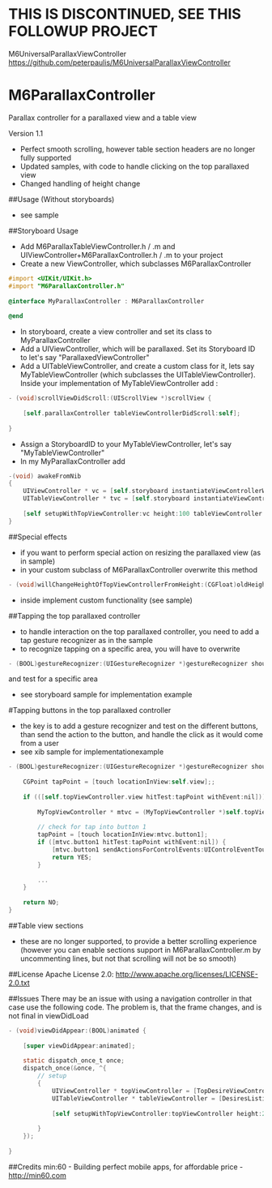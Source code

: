 THIS IS DISCONTINUED, SEE THIS FOLLOWUP PROJECT
====================

M6UniversalParallaxViewController
https://github.com/peterpaulis/M6UniversalParallaxViewController

M6ParallaxController
====================

Parallax controller for a parallaxed view and a table view

Version 1.1
- Perfect smooth scrolling, however table section headers are no longer fully supported
- Updated samples, with code to handle clicking on the top parallaxed view
- Changed handling of height change

##Usage (Without storyboards)

- see sample

##Storyboard Usage

- Add M6ParallaxTableViewController.h / .m and UIViewController+M6ParallaxController.h / .m to your project
- Create a new ViewController, which subclasses M6ParallaxController

``` objective-c
#import <UIKit/UIKit.h>
#import "M6ParallaxController.h"
            
@interface MyParallaxController : M6ParallaxController
            
@end
```

- In storyboard, create a view controller and set its class to MyParallaxController
- Add a UIViewController, which will be parallaxed. Set its Storyboard ID to let's say "ParallaxedViewController"
- Add a UITableViewController, and create a custom class for it, lets say MyTableViewController (which subclasses the UITableViewController). Inside your implementation of MyTableViewController add : 

``` objective-c
- (void)scrollViewDidScroll:(UIScrollView *)scrollView {
    
    [self.parallaxController tableViewControllerDidScroll:self];
    
}
```

- Assign a StoryboardID to your MyTableViewController, let's say "MyTableViewController"
- In my MyParallaxController add

``` objective-c
-(void) awakeFromNib
{
    UIViewController * vc = [self.storyboard instantiateViewControllerWithIdentifier:@"ParallaxedViewController"];
    UITableViewController * tvc = [self.storyboard instantiateViewControllerWithIdentifier:@"MyTableViewController"];
    
    [self setupWithTopViewController:vc height:100 tableViewController:tvc];
}
```

##Special effects
- if you want to perform special action on resizing the parallaxed view (as in sample)
- in your custom subclass of M6ParallaxController overwrite this method

``` objective-c
- (void)willChangeHeightOfTopViewControllerFromHeight:(CGFloat)oldHeight toHeight:(CGFloat)newHeight;
```

- inside implement custom functionality (see sample)

##Tapping the top parallaxed controller
- to handle interaction on the top parallaxed controller, you need to add a tap gesture recognizer as in the sample
- to recognize tapping on a specific area, you will have to overwrite 
``` objective-c
- (BOOL)gestureRecognizer:(UIGestureRecognizer *)gestureRecognizer shouldReceiveTouch:(UITouch *)touch
```
and test for a specific area

- see storyboard sample for implementation example

#Tapping buttons in the top parallaxed controller

- the key is to add a gesture recognizer and test on the different buttons, than send the action to the button, and handle the click as it would come from a user
- see xib sample for implementationexample

``` objective-c
- (BOOL)gestureRecognizer:(UIGestureRecognizer *)gestureRecognizer shouldReceiveTouch:(UITouch *)touch {
    
    CGPoint tapPoint = [touch locationInView:self.view];;
    
    if (([self.topViewController.view hitTest:tapPoint withEvent:nil])) {
    
        MyTopViewController * mtvc = (MyTopViewController *)self.topViewController;
        
        // check for tap into button 1
        tapPoint = [touch locationInView:mtvc.button1];
        if ([mtvc.button1 hitTest:tapPoint withEvent:nil]) {
            [mtvc.button1 sendActionsForControlEvents:UIControlEventTouchUpInside];
            return YES;
        }
        
        ...
    }
    
    return NO;
}
```

##Table view sections
- these are no longer supported, to provide a better scrolling experience (however you can enable sections support in M6ParallaxController.m by uncommenting lines, but not that scrolling will not be so smooth)

##License
Apache License 2.0: http://www.apache.org/licenses/LICENSE-2.0.txt

##Issues
There may be an issue with using a navigation controller in that case use the following code. The problem is, that the frame changes, and is not final in viewDidLoad

``` objective-c
- (void)viewDidAppear:(BOOL)animated {
    
    [super viewDidAppear:animated];
    
    static dispatch_once_t once;
    dispatch_once(&once, ^{
        // setup
        {
            UIViewController * topViewController = [TopDesireViewController new];
            UITableViewController * tableViewController = [DesiresListingViewController new];
            
            [self setupWithTopViewController:topViewController height:230.f tableViewController:tableViewController];
            
        }
    });
    
}
```

##Credits
min:60 - Building perfect mobile apps, for affordable price - <a href="http://min60.com">http://min60.com</a>



